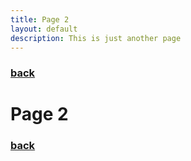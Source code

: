 ```yaml
---
title: Page 2
layout: default
description: This is just another page
---
```


### [back](./)

# Page 2

### [back](./)

